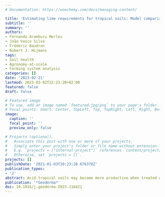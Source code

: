 ```yaml
---
# Documentation: https://wowchemy.com/docs/managing-content/

title: 'Estimating lime requirements for tropical soils: Model comparison and development' 
subtitle: ''
summary: ''
authors:
- Fernando Aramburu Merlos
- João Vasco Silva
- Frédéric Baudron
- Robert J. Hijmans
tags:
- Soil health
- Agronomy-at-scale
- Farming system analysis
categories: []
date: '2023-02-21'
lastmod: 2023-03-02T22:23:20+02:00
featured: false
draft: false

# Featured image
# To use, add an image named `featured.jpg/png` to your page's folder.
# Focal points: Smart, Center, TopLeft, Top, TopRight, Left, Right, BottomLeft, Bottom, BottomRight.
image:
  caption: ''
  focal_point: ''
  preview_only: false

# Projects (optional).
#   Associate this post with one or more of your projects.
#   Simply enter your project's folder or file name without extension.
#   E.g. `projects = ["internal-project"]` references `content/project/deep-learning/index.md`.
#   Otherwise, set `projects = []`.
projects: []
publishDate: '2021-01-03T20:23:20.676378Z'
publication_types:
- '2'
abstract: Acid tropical soils may become more productive when treated with agricultural lime, but optimal lime rates have yet to be determined in many tropical regions. In these regions, lime rates can be estimated with lime requirement models based on widely available soil data. We reviewed seven of these models and introduced a new model (LiTAS). We evaluated the models' ability to predict the amount of lime needed to reach a target change in soil chemical properties with data from four soil incubation studies covering 31 soil types. Two foundational models, one targeting acidity saturation and the other targeting base saturation, were more accurate than the five models that were derived from them, while the LiTAS model was the most accurate. The models were used to estimate lime requirements for 303 African soil samples. We found large differences in the estimated lime rates depending on the target soil chemical property of the model. Therefore, an important first step in formulating liming recommendations is to clearly identify the soil property of interest and the target value that needs to be reached. While the LiTAS model can be useful for strategic research, more information on acidity-related problems other than aluminum toxicity is needed to comprehensively assess the benefits of liming."
publication: '*Geoderma*'
doi: 10.1016/j.geoderma.2023.116421
---
```

